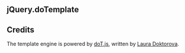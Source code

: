 ## jQuery.doTemplate



## Credits

The template engine is powered by [doT.js](http://olado.github.com/doT/), written by [Laura Doktorova](https://github.com/olado).